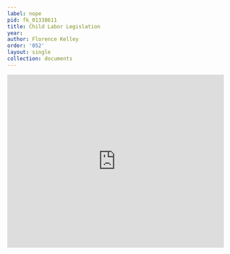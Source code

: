 ```yaml
---
label: nope
pid: fk_01338611
title: Child Labor Legislation
year:
author: Florence Kelley
order: '052'
layout: single
collection: documents
---
```

<iframe src="https://northwestern.app.box.com/embed/s/8wdpl1c9oohpe0a55ap90fbmmmcmz4n6?sortColumn=date&view=list" width="500" height="400" frameborder="0" allowfullscreen webkitallowfullscreen msallowfullscreen></iframe>
